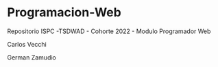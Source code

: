 # Programacion-Web
Repositorio ISPC -TSDWAD  - Cohorte 2022 - Modulo Programador Web

Carlos Vecchi

German Zamudio      

